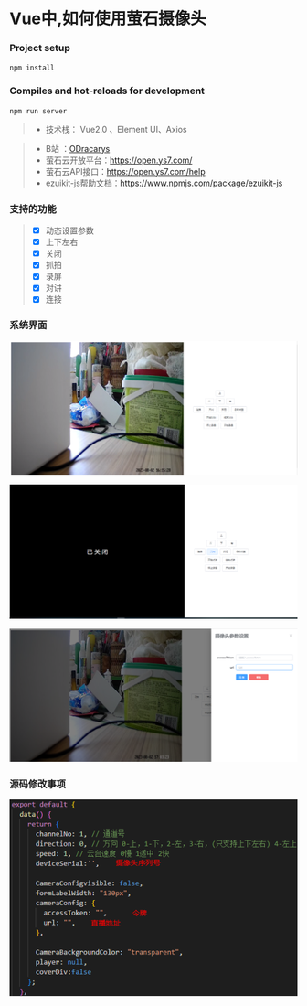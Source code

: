 # Vue中,如何使用萤石摄像头

### Project setup

```
npm install
```

### Compiles and hot-reloads for development

```
npm run server
```



> - 技术栈： Vue2.0 、Element UI、Axios

> - B站 ：[ODracarys](https://www.bilibili.com/video/BV1mj41197K3/?spm_id_from=333.337.search-card.all.click)
> - 萤石云开放平台：https://open.ys7.com/
> - 萤石云API接口：https://open.ys7.com/help 
> - ezuikit-js帮助文档：https://www.npmjs.com/package/ezuikit-js



### 支持的功能

> - [x] 动态设置参数
> - [x] 上下左右
> - [x] 关闭
> - [x] 抓拍
> - [x] 录屏
> - [x] 对讲
> - [x] 连接



### 系统界面

![](/camera/img/camera.png)

![](/camera/img/close.png)

![](/camera/img/dialog.png)



### 源码修改事项

![](/camera/img/code.png)


